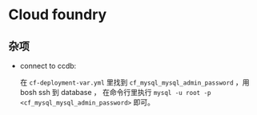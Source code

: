 # Cloud foundry

## 杂项

- connect to ccdb:

  在 `cf-deployment-var.yml` 里找到 `cf_mysql_mysql_admin_password` ，用 bosh ssh 到 database ， 在命令行里执行 `mysql -u root -p <cf_mysql_mysql_admin_password>` 即可。
